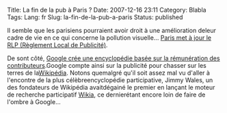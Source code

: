 Title: La fin de la pub à Paris ?
Date: 2007-12-16 23:11
Category: Blabla
Tags:
Lang: fr
Slug: la-fin-de-la-pub-a-paris
Status: published

Il semble que les parisiens pourraient avoir droit à une amélioration deleur cadre de vie en ce qui concerne la pollution visuelle... [Paris met à jour le RLP (Règlement Local de Publicité)](http://www.lexpansion.com/economie/actualite-entreprise/le-projet-anti-affichage-de-paris-affole-les-publicitaires_136547.html).

De sont côté, [Google crée une encyclopédie basée sur la rémunération des contributeurs](http://www.lexpansion.com/economie/actualite-high-tech/google-s-attaque-a-wikipedia_136684.html).Google compte ainsi sur la publicité pour chasser sur les terres de la[Wikipédia](http://fr.wikipedia.org). Notons quemalgré qu'il soit assez mal vu d'aller à l'encontre de la plus célèbreencyclopédie participative, Jimmy Wales, un des fondateurs de Wikipédia avaitdégainé le premier en lançant le moteur de recherche participatif [Wikia](http://search.wikia.com/wiki/search:About/fr), ce dernierétant encore loin de faire de l'ombre à Google...
